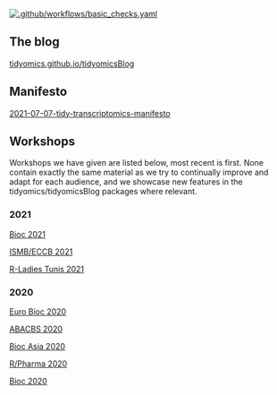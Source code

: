 <!-- badges: start -->
[![.github/workflows/basic_checks.yaml](https://github.com/tidyomics/tidyomicsBlog/workflows/.github/workflows/basic_checks.yaml/badge.svg)](https://github.com/tidyomics/tidyomicsBlog/actions)
<!-- badges: end -->

## The blog

[tidyomics.github.io/tidyomicsBlog](https://tidyomics.github.io/tidyomicsBlog/)

## Manifesto

[2021-07-07-tidy-transcriptomics-manifesto](https://tidyomics.github.io/tidyomicsBlog/post/2021-07-07-tidy-transcriptomics-manifesto/)

## Workshops

Workshops we have given are listed below, most recent is first. None contain exactly the same material as we try to continually improve and adapt for each audience, and we showcase new features in the tidyomics/tidyomicsBlog packages where relevant.

### 2021

[Bioc 2021](https://stemangiola.github.io/bioc2021_tidytranscriptomics/index.html)

[ISMB/ECCB 2021](https://tidytranscriptomics-workshops.github.io/ismb2021_tidytranscriptomics/index.html)

[R-Ladies Tunis 2021](https://stemangiola.github.io/rladiestunis2021_tidytranscriptomics/index.html)


### 2020

[Euro Bioc 2020](https://stemangiola.github.io/bioceurope2020_tidytranscriptomics/index.html)

[ABACBS 2020](https://stemangiola.github.io/ABACBS2020_tidytranscriptomics/index.html)

[Bioc Asia 2020](https://stemangiola.github.io/biocasia2020_tidytranscriptomics/index.html)

[R/Pharma 2020](https://stemangiola.github.io/rpharma2020_tidytranscriptomics/index.html)

[Bioc 2020](https://stemangiola.github.io/bioc_2020_tidytranscriptomics/index.html)
